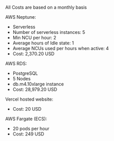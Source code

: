 All Costs are based on a monthly basis

AWS Neptune:

- Serverless
- Number of serverless instances: 5
- Min NCU per hour: 2
- Average hours of Idle state: 1
- Average NCUs used per hours when active: 4
- Cost: 2,370.20 USD

AWS RDS:

- PostgreSQL
- 5 Nodes
- db.m4.10xlarge instance
- Cost: 28,979.20 USD

Vercel hosted website:

- Cost: 20 USD

AWS Fargate (ECS):

- 20 pods per hour
- Cost: 249 USD
